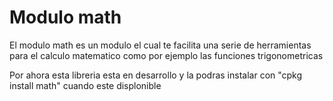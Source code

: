 <h1>
	Modulo math
</h1>
<p>
	El modulo math es un modulo el cual te facilita una
	serie de herramientas para el calculo matematico como
	por ejemplo las funciones trigonometricas
</p>
<p class="gold">
	Por ahora esta libreria esta en desarrollo y la podras
	instalar con "cpkg install math" cuando este displonible
</p>